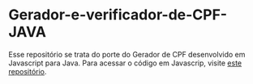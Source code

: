 # Gerador-e-verificador-de-CPF-JAVA

Esse repositório se trata do porte do Gerador de CPF desenvolvido em Javascript para Java. Para acessar o código em Javascrip, visite [este repositório](https://github.com/guilhermelcosta/Gerador-e-verificador-de-CPF).
